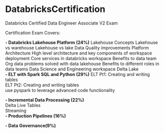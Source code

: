 # DatabricksCertification
Databricks Certified Data Engineer Associate V2 Exam

Certification Exam Covers:

**- Databricks Lakehouse Platform (24%)**
Lakehouse Concepts
Lakehouse vs warehouse
Lakehouse vs lake
Data Quality improvements
Platform Architecture
    High level architecture and key components of workspace deployment
    Core services in databricks workspace
Benefits to data team 
    Org data problems solved with data lakehouse
    Benefits to different roles in data teams
Data Science and Engineering workspace
Delta Lake  
**- ELT with Spark SQL and Python (29%)** 
ELT Pt1: Creating and writing tables    
ELT Pt2: Creating and writing tables    
        use pyspark to leverage advanced code functionality
        
**- Incremental Data Processing (22%)**   
Delta Live Tables    
Streaming  
**- Production Pipelines (16%)** 

**- Data Governance(9%)**
